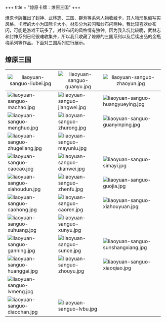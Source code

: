 +++
title = "燎原卡牌：燎原三国"
+++

燎原卡牌推出了封神、武林志、三国、群芳等系列人物收藏卡，其人物形象偏写实风格。卡牌的大小为国际卡大小，材质分为彩闪和纱布闪两种。我比较喜欢纱布闪，可能是游戏王玩多了，对纱布闪的风格情有独钟。因为我入坑比较晚，武林志和封神系列已经很难收集齐，所以我只收藏了燎原的三国系列以及后续出品的金瓶梅系列等作品。下面对三国系列进行展示。

## 燎原三国

|![liaoyuan-sanguo-liubei.jpg](https://guanqr-com.oss-cn-hangzhou.aliyuncs.com/images/liaoyuan-sanguo-liubei.jpg "刘备")|![liaoyuan-sanguo-guanyu.jpg](https://guanqr-com.oss-cn-hangzhou.aliyuncs.com/images/liaoyuan-sanguo-guanyu.jpg "关羽")|![liaoyuan-sanguo-zhaoyun.jpg](https://guanqr-com.oss-cn-hangzhou.aliyuncs.com/images/liaoyuan-sanguo-zhaoyun.jpg "赵云")|
|--|--|--|
|![liaoyuan-sanguo-machao.jpg](https://guanqr-com.oss-cn-hangzhou.aliyuncs.com/images/liaoyuan-sanguo-machao.jpg "马超")|![liaoyuan-sanguo-jiangwei.jpg](https://guanqr-com.oss-cn-hangzhou.aliyuncs.com/images/liaoyuan-sanguo-jiangwei.jpg "姜维")|![liaoyuan-sanguo-huangyueying.jpg](https://guanqr-com.oss-cn-hangzhou.aliyuncs.com/images/liaoyuan-sanguo-huangyueying.jpg "黄月英")|
|![liaoyuan-sanguo-menghuo.jpg](https://guanqr-com.oss-cn-hangzhou.aliyuncs.com/images/liaoyuan-sanguo-menghuo.jpg "孟获")|![liaoyuan-sanguo-zhurong.jpg](https://guanqr-com.oss-cn-hangzhou.aliyuncs.com/images/liaoyuan-sanguo-zhurong.jpg "祝融")|![liaoyuan-sanguo-guanyinping.jpg](https://guanqr-com.oss-cn-hangzhou.aliyuncs.com/images/liaoyuan-sanguo-guanyinping.jpg "关银屏")|
|![liaoyuan-sanguo-zhugeliang.jpg](https://guanqr-com.oss-cn-hangzhou.aliyuncs.com/images/liaoyuan-sanguo-zhugeliang.jpg "诸葛亮")|![liaoyuan-sanguo-mayunlu.jpg](https://guanqr-com.oss-cn-hangzhou.aliyuncs.com/images/liaoyuan-sanguo-mayunlu.jpg "马云禄")||
|![liaoyuan-sanguo-caocao.jpg](https://guanqr-com.oss-cn-hangzhou.aliyuncs.com/images/liaoyuan-sanguo-caocao.jpg "曹操")|![liaoyuan-sanguo-dianwei.jpg](https://guanqr-com.oss-cn-hangzhou.aliyuncs.com/images/liaoyuan-sanguo-dianwei.jpg "典韦")|![liaoyuan-sanguo-simayi.jpg](https://guanqr-com.oss-cn-hangzhou.aliyuncs.com/images/liaoyuan-sanguo-simayi.jpg "司马懿")|
|![liaoyuan-sanguo-xiahoudun.jpg](https://guanqr-com.oss-cn-hangzhou.aliyuncs.com/images/liaoyuan-sanguo-xiahoudun.jpg "夏侯惇")|![liaoyuan-sanguo-zhenfu.jpg](https://guanqr-com.oss-cn-hangzhou.aliyuncs.com/images/liaoyuan-sanguo-zhenfu.jpg "甄宓")|![liaoyuan-sanguo-guojia.jpg](https://guanqr-com.oss-cn-hangzhou.aliyuncs.com/images/liaoyuan-sanguo-guojia.jpg "郭嘉")|
|![liaoyuan-sanguo-caohong.jpg](https://guanqr-com.oss-cn-hangzhou.aliyuncs.com/images/liaoyuan-sanguo-caohong.jpg "曹洪")|![liaoyuan-sanguo-caoren.jpg](https://guanqr-com.oss-cn-hangzhou.aliyuncs.com/images/liaoyuan-sanguo-caoren.jpg "曹仁")|![liaoyuan-sanguo-xiahouyuan.jpg](https://guanqr-com.oss-cn-hangzhou.aliyuncs.com/images/liaoyuan-sanguo-xiahouyuan.jpg "夏侯渊")|
|![liaoyuan-sanguo-xuhuang.jpg](https://guanqr-com.oss-cn-hangzhou.aliyuncs.com/images/liaoyuan-sanguo-xuhuang.jpg "徐晃")|![liaoyuan-sanguo-xunyu.jpg](https://guanqr-com.oss-cn-hangzhou.aliyuncs.com/images/liaoyuan-sanguo-xunyu.jpg "荀彧")||
|![liaoyuan-sanguo-ganning.jpg](https://guanqr-com.oss-cn-hangzhou.aliyuncs.com/images/liaoyuan-sanguo-ganning.jpg "甘宁")|![liaoyuan-sanguo-sunce.jpg](https://guanqr-com.oss-cn-hangzhou.aliyuncs.com/images/liaoyuan-sanguo-sunce.jpg "孙策")|![liaoyuan-sanguo-sunshangxiang.jpg](https://guanqr-com.oss-cn-hangzhou.aliyuncs.com/images/liaoyuan-sanguo-sunshangxiang.jpg "孙尚香")|
|![liaoyuan-sanguo-huanggai.jpg](https://guanqr-com.oss-cn-hangzhou.aliyuncs.com/images/liaoyuan-sanguo-huanggai.jpg "黄盖")|![liaoyuan-sanguo-zhouyu.jpg](https://guanqr-com.oss-cn-hangzhou.aliyuncs.com/images/liaoyuan-sanguo-zhouyu.jpg "周瑜")|![liaoyuan-sanguo-xiaoqiao.jpg](https://guanqr-com.oss-cn-hangzhou.aliyuncs.com/images/liaoyuan-sanguo-xiaoqiao.jpg "小乔")|
|![liaoyuan-sanguo-lvmeng.jpg](https://guanqr-com.oss-cn-hangzhou.aliyuncs.com/images/liaoyuan-sanguo-lvmeng.jpg "吕蒙")|||
|![liaoyuan-sanguo-diaochan.jpg](https://guanqr-com.oss-cn-hangzhou.aliyuncs.com/images/liaoyuan-sanguo-diaochan.jpg "貂蝉")|![liaoyuan-sanguo-lvbu.jpg](https://guanqr-com.oss-cn-hangzhou.aliyuncs.com/images/liaoyuan-sanguo-lvbu.jpg "吕布")||

<style>
th {
    font-weight: normal;
}
</style>